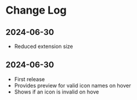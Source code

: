 # Change Log

## 2024-06-30

- Reduced extension size

## 2024-06-30

- First release
- Provides preview for valid icon names on hover
- Shows if an icon is invalid on hove
